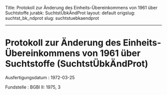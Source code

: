 Title: Protokoll zur Änderung des Einheits-Übereinkommens von 1961 über Suchtstoffe
jurabk: SuchtstÜbkÄndProt
layout: default
origslug: suchtst_bk_ndprot
slug: suchtstuebkaendprot

---

# Protokoll zur Änderung des Einheits-Übereinkommens von 1961 über Suchtstoffe (SuchtstÜbkÄndProt)

Ausfertigungsdatum
:   1972-03-25

Fundstelle
:   BGBl II: 1975, 3

